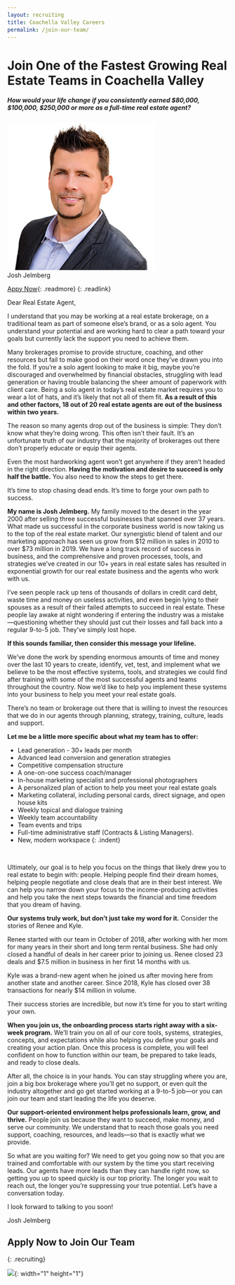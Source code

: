 ```yaml
---
layout: recruiting
title: Coachella Valley Careers
permalink: /join-our-team/
---
```


<div class="recruiting-page"><h1 class="join-us">Join One of the Fastest Growing Real Estate Teams in Coachella Valley</h1><h5 class="join-us-subtitle">How would your life change if you consistently earned $80,000, $100,000, $250,000 or more as a full-time real estate agent?</h5>
<div class="recruiting-photo">
<span class="client-image-container">
<img class="client-image" src="/uploads/josh-1.jpg" />
</span><figcaption class="caption">Josh Jelmberg</figcaption>
</div></div>

[Appy Now](https://realestateiscalling.com/join-our-team/#apply){: .readmore}
{: .readlink}

Dear Real Estate Agent,

I understand that you may be working at a real estate brokerage, on a traditional team as part of someone else’s brand, or as a solo agent. You understand your potential and are working hard to clear a path toward your goals but currently lack the support you need to achieve them.

Many brokerages promise to provide structure, coaching, and other resources but fail to make good on their word once they’ve drawn you into the fold. If you’re a solo agent looking to make it big, maybe you’re discouraged and overwhelmed by financial obstacles, struggling with lead generation or having trouble balancing the sheer amount of paperwork with client care. Being a solo agent in today’s real estate market requires you to wear a lot of hats, and it’s likely that not all of them fit. **As a result of this and other factors, 18 out of 20 real estate agents are out of the business within two years.**

The reason so many agents drop out of the business is simple: They don’t know what they’re doing wrong. This often isn’t their fault. It’s an unfortunate truth of our industry that the majority of brokerages out there don’t properly educate or equip their agents.

Even the most hardworking agent won’t get anywhere if they aren’t headed in the right direction. **Having the motivation and desire to succeed is only half the battle.** You also need to know the steps to get there.

It’s time to stop chasing dead ends. It’s time to forge your own path to success.

**My name is Josh Jelmberg.** My family moved to the desert in the year 2000 after selling three successful businesses that spanned over 37 years. What made us successful in the corporate business world is now taking us to the top of the real estate market. Our synergistic blend of talent and our marketing approach has seen us grow from $12 million in sales in 2010 to over $73 million in 2019. We have a long track record of success in business, and the comprehensive and proven processes, tools, and strategies we’ve created in our 10+ years in real estate sales has resulted in exponential growth for our real estate business and the agents who work with us.

I’ve seen people rack up tens of thousands of dollars in credit card debt, waste time and money on useless activities, and even begin lying to their spouses as a result of their failed attempts to succeed in real estate. These people lay awake at night wondering if entering the industry was a mistake—questioning whether they should just cut their losses and fall back into a regular 9-to-5 job. They’ve simply lost hope.

**If this sounds familiar, then consider this message your lifeline.**

We’ve done the work by spending enormous amounts of time and money over the last 10 years to create, identify, vet, test, and implement what we believe to be the most effective systems, tools, and strategies we could find after training with some of the most successful agents and teams throughout the country. Now we’d like to help you implement these systems into your business to help you meet your real estate goals.

There’s no team or brokerage out there that is willing to invest the resources that we do in our agents through planning, strategy, training, culture, leads and support.

**Let me be a little more specific about what my team has to offer:**

* Lead generation - 30+ leads per month
* Advanced lead conversion and generation strategies
* Competitive compensation structure
* A one-on-one success coach/manager
* In-house marketing specialist and professional photographers
* A personalized plan of action to help you meet your real estate goals
* Marketing collateral, including personal cards, direct signage, and open house kits
* Weekly topical and dialogue training
* Weekly team accountability
* Team events and trips
* Full-time administrative staff (Contracts & Listing Managers).
* New, modern workspace
{: .indent}

&nbsp;

Ultimately, our goal is to help you focus on the things that likely drew you to real estate to begin with: people. Helping people find their dream homes, helping people negotiate and close deals that are in their best interest. We can help you narrow down your focus to the income-producing activities and help you take the next steps towards the financial and time freedom that you dream of having.

**Our systems truly work, but don’t just take my word for it.** Consider the stories of Renee and Kyle.

Renee started with our team in October of 2018, after working with her mom for many years in their short and long term rental business. She had only closed a handful of deals in her career prior to joining us. Renee closed 23 deals and $7.5 million in business in her first 14 months with us.

Kyle was a brand-new agent when he joined us after moving here from another state and another career. Since 2018, Kyle has closed over 38 transactions for nearly $14 million in volume.

Their success stories are incredible, but now it’s time for you to start writing your own.

**When you join us, the onboarding process starts right away with a six-week program.** We’ll train you on all of our core tools, systems, strategies, concepts, and expectations while also helping you define your goals and creating your action plan. Once this process is complete, you will feel confident on how to function within our team, be prepared to take leads, and ready to close deals.

After all, the choice is in your hands. You can stay struggling where you are, join a big box brokerage where you’ll get no support, or even quit the industry altogether and go get started working at a 9-to-5 job—or you can join our team and start leading the life you deserve.

**Our support-oriented environment helps professionals learn, grow, and thrive.** People join us because they want to succeed, make money, and serve our community. We understand that to reach those goals you need support, coaching, resources, and leads—so that is exactly what we provide.

<a name="apply"></a>So what are you waiting for? We need to get you going now so that you are trained and comfortable with our system by the time you start receiving leads. Our agents have more leads than they can handle right now, so getting you up to speed quickly is our top priority. The longer you wait to reach out, the longer you’re suppressing your true potential. Let’s have a conversation today.

I look forward to talking to you soon\!

Josh Jelmberg

## Apply Now to Join Our Team
{: .recruiting}

<script charset="utf-8" type="text/javascript" src="//js.hsforms.net/forms/shell.js"></script>

<script>
hbspt.forms.create({
portalId: "7644936",
formId: "78fa48a7-4b8a-42a4-b98c-5db12f8b1c8a"
});
</script>

![](https://px.ads.linkedin.com/collect/?pid=2549953&amp;conversionId=2942074&amp;fmt=gif){: width="1" height="1"}

